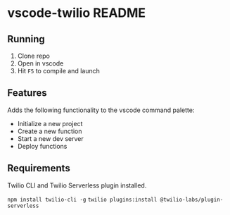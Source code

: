 # vscode-twilio README

## Running
1. Clone repo
2. Open in vscode
3. Hit `F5` to compile and launch

## Features

Adds the following functionality to the vscode command palette:

* Initialize a new project
* Create a new function
* Start a new dev server
* Deploy functions

## Requirements

Twilio CLI and Twilio Serverless plugin installed.

`npm install twilio-cli -g`
`twilio plugins:install @twilio-labs/plugin-serverless`
